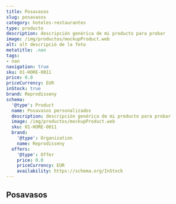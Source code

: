 ```yaml
---
title: Posavasos
slug: posavasos
category: hoteles-restaurantes
type: producto
description: descripción genérica de mi producto para probar
image: /img/productos/mockupProduct.web
alt: alt descripció de la foto
metatitle: .nan
tags:
- nan
navigation: true
sku: 01-HORE-0011
price: 0.0
priceCurrency: EUR
inStock: true
brand: Reprodisseny
schema:
  '@type': Product
  name: Posavasos personalizados
  description: descripción genérica de mi producto para probar
  image: /img/productos/mockupProduct.web
  sku: 01-HORE-0011
  brand:
    '@type': Organization
    name: Reprodisseny
  offers:
    '@type': Offer
    price: 0.0
    priceCurrency: EUR
    availability: https://schema.org/InStock
---
```


## Posavasos


